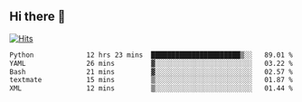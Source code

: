 ## Hi there 👋

<!--
**alihaqberdi/alihaqberdi** is a ✨ _special_ ✨ repository because its `README.md` (this file) appears on your GitHub profile.

Here are some ideas to get you started:

- 🔭 I’m currently working on ...
- 🌱 I’m currently learning ...
- 👯 I’m looking to collaborate on ...
- 🤔 I’m looking for help with ...
- 💬 Ask me about ...
- 📫 How to reach me: ...
- 😄 Pronouns: ...
- ⚡ Fun fact: ...
-->

[![Hits](https://hits.sh/github.com/alihaqberdi.svg)](https://hits.sh/github.com/alihaqberdi/)

<!--START_SECTION:waka-->

```txt
Python             12 hrs 23 mins  ██████████████████████▒░░   89.01 %
YAML               26 mins         ▓░░░░░░░░░░░░░░░░░░░░░░░░   03.22 %
Bash               21 mins         ▓░░░░░░░░░░░░░░░░░░░░░░░░   02.57 %
textmate           15 mins         ▒░░░░░░░░░░░░░░░░░░░░░░░░   01.87 %
XML                12 mins         ▒░░░░░░░░░░░░░░░░░░░░░░░░   01.44 %
```

<!--END_SECTION:waka-->

